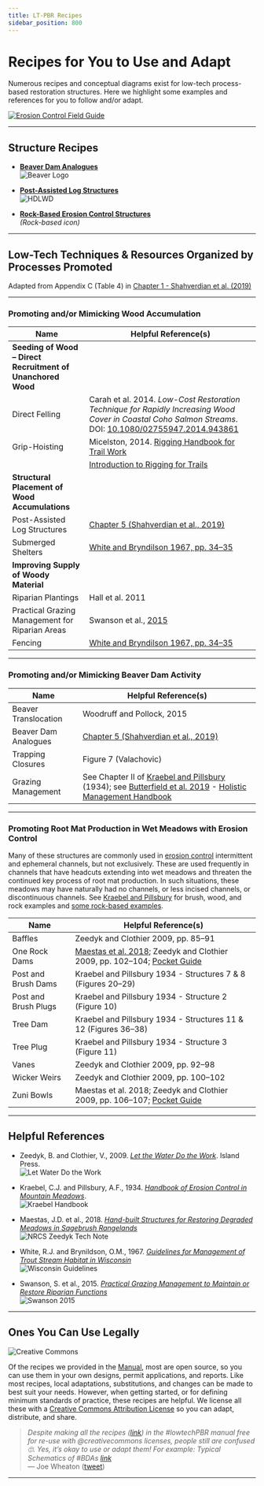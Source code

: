 ```yaml
---
title: LT-PBR Recipes
sidebar_position: 800
---
```


# Recipes for You to Use and Adapt

Numerous recipes and conceptual diagrams exist for low-tech process-based restoration structures. Here we highlight some examples and references for you to follow and/or adapt.

[![Erosion Control Field Guide](/img/covers/quivaria-erosioncontrol_1.png)](https://s3-us-west-2.amazonaws.com/etalweb.joewheaton.org/Workshops/CheapCheerful/2018/NRCS/NRCS+Guidelines/Erosion-Control-Field-Guide.pdf)

---

## Structure Recipes

- [**Beaver Dam Analogues**](/resources/recipes/Beaver/bda)  
  ![Beaver Logo](/img/BeaverLogo_Orange_24.png)

- [**Post-Assisted Log Structures**](/resources/recipes/Wood/pals)  
  ![HDLWD](/img/hdLWD_100_Orange.png)

- [**Rock-Based Erosion Control Structures**](/resources/recipes/Rock/erosionControl.html)  
  *(Rock-based icon)*

---

## Low-Tech Techniques & Resources Organized by Processes Promoted

Adapted from Appendix C (Table 4) in [Chapter 1 - Shahverdian et al. (2019)](/manual/chap01)

---

### Promoting and/or Mimicking Wood Accumulation

| Name | Helpful Reference(s) |
|------|----------------------|
| **Seeding of Wood – Direct Recruitment of Unanchored Wood** | |
| Direct Felling | Carah et al. 2014. *Low-Cost Restoration Technique for Rapidly Increasing Wood Cover in Coastal Coho Salmon Streams*. DOI: [10.1080/02755947.2014.943861](http://dx.doi.org/10.1080/02755947.2014.943861) |
| Grip-Hoisting | Micelston, 2014. [Rigging Handbook for Trail Work](https://www.nynjtc.org/sites/default/files/Rigging_Handbook_for_trail_work_2015.pdf) |
| | [Introduction to Rigging for Trails](https://www.iceagetrail.org/wp-content/uploads/Introduction-to-Rigging-for-Trails.pdf) |
| **Structural Placement of Wood Accumulations** | |
| Post-Assisted Log Structures | [Chapter 5 (Shahverdian et al., 2019)](/manual/chap01) |
| Submerged Shelters | [White and Bryndilson 1967, pp. 34–35](https://dnr.wi.gov/files/PDF/pubs/ss/SS0039.pdf) |
| **Improving Supply of Woody Material** | |
| Riparian Plantings | Hall et al. 2011 |
| Practical Grazing Management for Riparian Areas | Swanson et al., [2015](https://naes.agnt.unr.edu/PMS/Pubs/61_2015_18.pdf) |
| Fencing | [White and Bryndilson 1967, pp. 34–35](https://dnr.wi.gov/files/PDF/pubs/ss/SS0039.pdf) |

---

### Promoting and/or Mimicking Beaver Dam Activity

| Name | Helpful Reference(s) |
|------|----------------------|
| Beaver Translocation | Woodruff and Pollock, 2015 |
| Beaver Dam Analogues | [Chapter 5 (Shahverdian et al., 2019)](/manual/chap01) |
| Trapping Closures | Figure 7 (Valachovic) |
| Grazing Management | See Chapter II of [Kraebel and Pillsbury](https://s3-us-west-2.amazonaws.com/etalweb.joewheaton.org/Workshops/CheapCheerful/2018/NRCS/Resources/Handbook+of+erosion+control+in+mountain+meadows.pdf) (1934); see [Butterfield et al. 2019](https://www.amazon.com/Holistic-Management-Third-Commonsense-Environment/dp/1610917421/) - [Holistic Management Handbook](https://holisticmanagement.org/free-downloads/) |

---

### Promoting Root Mat Production in Wet Meadows with Erosion Control

Many of these structures are commonly used in [erosion control](https://envirocert.org/cpesc/) intermittent and ephemeral channels, but not exclusively. These are used frequently in channels that have headcuts extending into wet meadows and threaten the continued key process of root mat production. In such situations, these meadows may have naturally had no channels, or less incised channels, or discontinuous channels. See [Kraebel and Pillsbury](https://s3-us-west-2.amazonaws.com/etalweb.joewheaton.org/Workshops/CheapCheerful/2018/NRCS/Resources/Handbook+of+erosion+control+in+mountain+meadows.pdf) for brush, wood, and rock examples and [some rock-based examples](/resources/recipes/Rock/erosionControl.html).

| Name | Helpful Reference(s) |
|------|----------------------|
| Baffles | Zeedyk and Clothier 2009, pp. 85–91 |
| One Rock Dams | [Maestas et al. 2018](http://www.sagegrouseinitiative.com/wp-content/uploads/2018/05/CO-NRCS_Range_Technical_Note_40_Gunnison_Zeedyk-Structures_5-18.pdf); Zeedyk and Clothier 2009, pp. 102–104; [Pocket Guide](https://s3-us-west-2.amazonaws.com/etalweb.joewheaton.org/Workshops/CheapCheerful/2018/NRCS/Idaho/Handouts/Day2_B_Field/Erosion-Control-Field-Guide.pdf) |
| Post and Brush Dams | Kraebel and Pillsbury 1934 - Structures 7 & 8 (Figures 20–29) |
| Post and Brush Plugs | Kraebel and Pillsbury 1934 - Structure 2 (Figure 10) |
| Tree Dam | Kraebel and Pillsbury 1934 - Structures 11 & 12 (Figures 36–38) |
| Tree Plug | Kraebel and Pillsbury 1934 - Structure 3 (Figure 11) |
| Vanes | Zeedyk and Clothier 2009, pp. 92–98 |
| Wicker Weirs | Zeedyk and Clothier 2009, pp. 100–102 |
| Zuni Bowls | Maestas et al. 2018; Zeedyk and Clothier 2009, pp. 106–107; [Pocket Guide](https://s3-us-west-2.amazonaws.com/etalweb.joewheaton.org/Workshops/CheapCheerful/2018/NRCS/Idaho/Handouts/Day2_B_Field/Erosion-Control-Field-Guide.pdf) |

---

## Helpful References

- Zeedyk, B. and Clothier, V., 2009. *[Let the Water Do the Work](https://www.chelseagreen.com/product/let-the-water-do-the-work/)*. Island Press.  
  ![Let Water Do the Work](/img/covers/letwaterdowork.png)

- Kraebel, C.J. and Pillsbury, A.F., 1934. *[Handbook of Erosion Control in Mountain Meadows](https://s3-us-west-2.amazonaws.com/etalweb.joewheaton.org/Workshops/CheapCheerful/2018/NRCS/Resources/Handbook+of+erosion+control+in+mountain+meadows.pdf)*.  
  ![Kraebel Handbook](/img/covers/Kraebel.png)

- Maestas, J.D. et al., 2018. *[Hand-built Structures for Restoring Degraded Meadows in Sagebrush Rangelands](http://www.sagegrouseinitiative.com/wp-content/uploads/2018/05/CO-NRCS_Range_Technical_Note_40_Gunnison_Zeedyk-Structures_5-18.pdf)*  
  ![NRCS Zeedyk Tech Note](/img/covers/nrcs-zeedyk-technote-2018.png)

- White, R.J. and Brynildson, O.M., 1967. *[Guidelines for Management of Trout Stream Habitat in Wisconsin](https://dnr.wi.gov/files/PDF/pubs/ss/SS0039.pdf)*  
  ![Wisconsin Guidelines](/img/covers/1967WI_Guidelines.png)

- Swanson, S. et al., 2015. *[Practical Grazing Management to Maintain or Restore Riparian Functions](https://naes.agnt.unr.edu/PMS/Pubs/61_2015_18.pdf)*  
  ![Swanson 2015](/img/covers/Swanson2015.png)

---

## Ones You Can Use Legally

![Creative Commons](/img/logos/cc/CC_Watermarks_USU_Restoration_600_Blue_Vert.png)

Of the recipes we provided in the [Manual](/manual/), most are open source, so you can use them in your own designs, permit applications, and reports. Like most recipes, local adaptations, substitutions, and changes can be made to best suit your needs. However, when getting started, or for defining minimum standards of practice, these recipes are helpful. We license all these with a [Creative Commons Attribution License](https://creativecommons.org/licenses/by/4.0/legalcode) so you can adapt, distribute, and share.

> *Despite making all the recipes ([link](https://t.co/YCF1oDjbGs)) in the #lowtechPBR manual free for re-use with @creativecommons licenses, people still are confused 🙄. Yes, it’s okay to use or adapt them! For example: Typical Schematics of #BDAs [link](https://t.co/JHV8c2KoQQ)*  
> — Joe Wheaton ([tweet](https://twitter.com/fluvialwheaton/status/1383864864716705800))

---
